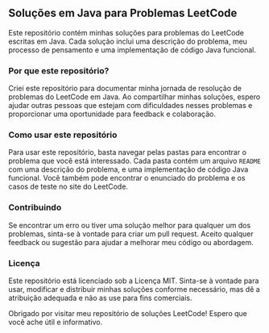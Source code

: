 ## Soluções em Java para Problemas LeetCode

Este repositório contém minhas soluções para problemas do LeetCode escritas em Java. Cada solução inclui uma descrição do problema, meu processo de pensamento e uma implementação de código Java funcional.

### Por que este repositório?

Criei este repositório para documentar minha jornada de resolução de problemas do LeetCode em Java. Ao compartilhar minhas soluções, espero ajudar outras pessoas que estejam com dificuldades nesses problemas e proporcionar uma oportunidade para feedback e colaboração.

### Como usar este repositório

Para usar este repositório, basta navegar pelas pastas para encontrar o problema que você está interessado. Cada pasta contém um arquivo `README` com uma descrição do problema, e uma implementação de código Java funcional. Você também pode encontrar o enunciado do problema e os casos de teste no site do LeetCode.

### Contribuindo

Se encontrar um erro ou tiver uma solução melhor para qualquer um dos problemas, sinta-se à vontade para criar um pull request. Aceito qualquer feedback ou sugestão para ajudar a melhorar meu código ou abordagem.

### Licença

Este repositório está licenciado sob a Licença MIT. Sinta-se à vontade para usar, modificar e distribuir minhas soluções conforme necessário, mas dê a atribuição adequada e não as use para fins comerciais.

Obrigado por visitar meu repositório de soluções LeetCode! Espero que você ache útil e informativo.
